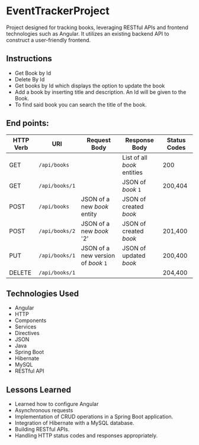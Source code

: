 # EventTrackerProject

Project designed for tracking books, leveraging RESTful APIs and frontend technologies such as Angular. It utilizes an existing backend API to construct a user-friendly frontend. 

## Instructions
- Get Book by Id
- Delete By Id
- Get books by Id which displays the option to update the book
- Add a book by inserting title and description. An Id will be given to the Book.
- To find said book you can search the title of the book.

## End points:

| HTTP Verb | URI               | Request Body | Response Body | Status Codes |
|-----------|-------------------|--------------|---------------|---------|
| GET       | `/api/books`      |              | List of all _book_ entities | 200 |
| GET       | `/api/books/1`   |              | JSON of _book_ `1` | 200,404 |
| POST      | `/api/books`      | JSON of a new _book_ entity  | JSON of created _book_ |  |
| POST      | `/api/books/2`      | JSON of a new _book_ '2'  | JSON of created _book_ | 201,400 |
| PUT       | `/api/books/1`   | JSON of a new version of _book_ `1`| JSON of updated _book_ | 200,400 |
| DELETE    | `/api/books/1`   |              |               | 204,400|


## Technologies Used

- Angular
- HTTP
- Components
- Services
- Directives
- JSON
- Java
- Spring Boot
- Hibernate
- MySQL
- RESTful API

## Lessons Learned
- Learned how to configure Angular
- Asynchronous requests
- Implementation of CRUD operations in a Spring Boot application.
- Integration of Hibernate with a MySQL database.
- Building RESTful APIs.
- Handling HTTP status codes and responses appropriately.

